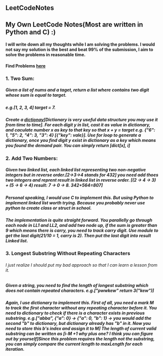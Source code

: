 ## LeetCodeNotes
## My Own LeetCode Notes(Most are written in Python and C) :)
#### I will write down all my thoughts while I am solving the problems. I would not say my solution is the best and beat 99% of the submission, I aim to solve the problems in reasonable time.
#### Find Problems [here](https://leetcode.com/problemset/all/)
### 1. Two Sum:
##### Given a list of nums and a taget, return a list where contains two digit whose sum is equal to target.
##### e.g.[1, 2, 3, 4] target = 7.
##### Create a [dictionay](https://docs.python.org/3/tutorial/datastructures.html)[Dictionary is very useful data structure you may use it from time to time]. For each digit y in list, cast it as value in dictionary, and caculate number x as key to that key so that x + y = target e.g. {"6": 1, "5": 2, "4": 3, "3": 4} [{"key": vale}]. Use for loop to generate a dictionary, once you find digit y exist in dictionary as a key which means you found the demand pair. You can simply return [dict[x], i]
### 2. Add Two Numbers:
##### Given two linked list, each linked list representing two non-negative integers but in reverse order.[2->3->4 stands for 432] you need add thoes two integers and reprent result in linked list in reverse order. [(2 -> 4 -> 3) + (5 -> 6 -> 4) result: 7 -> 0 -> 8. 342+564=807] 
##### Personal speaking, I would use C to implement this. But using Python to implement linked list worth trying. Because you probably never use python to create class or struct in school.
##### The implementation is quite straight forward. You parallelly go through each node in LL1 and LL2, and add two node up, if the sum is greater than 9 which means there is carry, you need to track carry digit. Use module to get the last digit(21/10 = 1, carry is 2). Then put the last digit into result Linked list.
### 3. Longest Substring Without Repeating Characters
###### I just realize I should put my bad approach so that I can learn a lesson from it.
##### Given a string, you need to find the length of longest substring which does not contain repeated characters. e.g.["pwwkew" return 3("kew")]
##### Again, I use dictionary to implement this. First of all, you need a mark M to track the first character without any repeating character before it. You need to dictionary to check if there is a character exists in previous substring. e.g.["abba", {"a": 0} -> {"a": 0, "b": 1} -> you would add the second "b" to dictionary, but dictionary already has "b" in it. Now you need to store this b's index and assign it to M] The length of current valid substring can be written as [i-M +1 why plus one? I think you can figure out by yourself]Since this problem requires the length not the substring, you can simply compare the current length to maxLength for each iteration.
